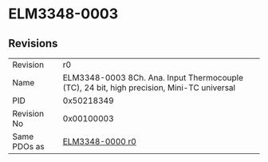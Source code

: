 # ELM3348-0003

## Revisions
<table>
<tr>
<td>Revision</td>
<td>r0</td>
</tr>
<tr>
<td>Name</td>
<td>ELM3348-0003 8Ch. Ana. Input Thermocouple (TC), 24 bit, high precision, Mini-TC universal</td>
</tr>
<tr>
<td>PID</td>
<td>0x50218349</td>
</tr>
<tr>
<td>Revision No</td>
<td>0x00100003</td>
</tr>
<tr>
<td>Same PDOs as</td>
<td><a href="ELM3348-0000.md">ELM3348-0000 r0</a></td>
</tr>
</table>
